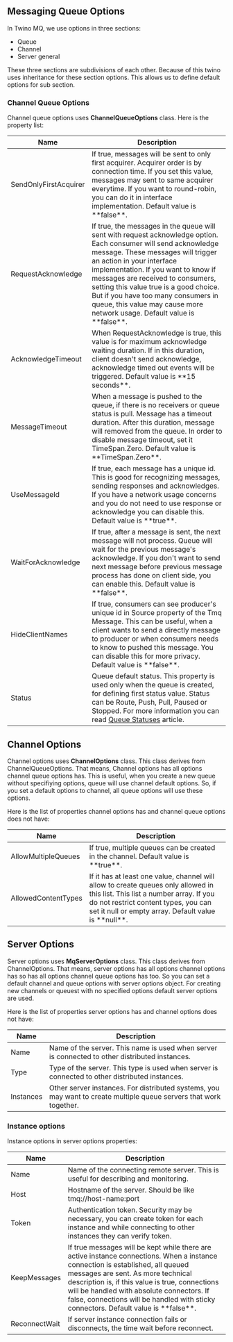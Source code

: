 ## Messaging Queue Options

In Twino MQ, we use options in three sections:
* Queue
* Channel
* Server general

These three sections are subdivisions of each other.
Because of this twino uses inheritance for these section options.
This allows us to define default options for sub section.

### Channel Queue Options

Channel queue options uses **ChannelQueueOptions** class. Here is the property list:

<table>
  <thead>
    <tr>
      <th>Name</th>
      <th>Description</th>
    </tr>
  </thead>
  <tbody>
    <tr>
      <td>SendOnlyFirstAcquirer</td>
      <td>
        If true, messages will be sent to only first acquirer. Acquirer order is by connection time.
        If you set this value, messages may sent to same acquirer everytime.
        If you want to round-robin, you can do it in interface implementation.
        Default value is **false**.
      </td>
    </tr>
    <tr>
      <td>RequestAcknowledge</td>
      <td>
        If true, the messages in the queue will sent with request acknowledge option.
        Each consumer will send acknowledge message. These messages will trigger an action in your interface implementation.
        If you want to know if messages are received to consumers, setting this value true is a good choice.
        But if you have too many consumers in queue, this value may cause more network usage.
        Default value is **false**.
      </td>
    </tr>
    <tr>
      <td>AcknowledgeTimeout</td>
      <td>
        When RequestAcknowledge is true, this value is for maximum acknowledge waiting duration.
        If in this duration, client doesn't send acknowledge, acknowledge timed out events will be triggered.
        Default value is **15 seconds**.
      </td>
    </tr>
    <tr>
      <td>MessageTimeout</td>
      <td>
        When a message is pushed to the queue, if there is no receivers or queue status is pull.
        Message has a timeout duration. After this duration, message will removed from the queue.
        In order to disable message timeout, set it TimeSpan.Zero. Default value is **TimeSpan.Zero**.
      </td>
    </tr>
    <tr>
      <td>UseMessageId</td>
      <td>
        If true, each message has a unique id. This is good for recognizing messages, sending responses and acknowledges.
        If you have a network usage concerns and you do not need to use response or acknowledge you can disable this.
        Default value is **true**.
      </td>
    </tr>
    <tr>
      <td>WaitForAcknowledge</td>
      <td>
        If true, after a message is sent, the next message will not process.
        Queue will wait for the previous message's acknowledge.
        If you don't want to send next message before previous message process has done on client side,
        you can enable this. Default value is **false**.
      </td>
    </tr>
    <tr>
      <td>HideClientNames</td>
      <td>
        If true, consumers can see producer's unique id in Source property of the Tmq Message.
        This can be useful, when a client wants to send a directly message to producer or when consumers needs to know
        to pushed this message. You can disable this for more privacy. Default value is **false**.
      </td>
    </tr>
    <tr>
      <td>Status</td>
      <td>
        Queue default status. This property is used only when the queue is created, for defining first status value.
        Status can be Route, Push, Pull, Paused or Stopped.
        For more information you can read <a href="https://github.com/mhelvacikoylu/twino/blob/v2/docs/mq/Queue%20Statuses.MD">Queue Statuses</a> article.
      </td>
    </tr>
  </tbody>
</table>


## Channel Options

Channel options uses **ChannelOptions** class. This class derives from ChannelQueueOptions.
That means, Channel options has all options channel queue options has.
This is useful, when you create a new queue without specifiying options, queue will use channel default options. So, if you set a default options to channel, all queue options will use these options.

Here is the list of properties channel options has and channel queue options does not have:

<table>
  <thead>
    <tr>
      <th>Name</th>
      <th>Description</th>
    </tr>
  </thead>
  <tbody>
    <tr>
      <td>AllowMultipleQueues</td>
      <td>
        If true, multiple queues can be created in the channel. Default value is **true**.
      </td>
    </tr>
    <tr>
      <td>AllowedContentTypes</td>
      <td>
        If it has at least one value, channel will allow to create queues only allowed in this list.
        This list a number array. If you do not restrict content types, you can set it null or empty array.
        Default value is **null**.
      </td>
    </tr>
  </tbody>
</table>

## Server Options

Server options uses **MqServerOptions** class. This class derives from ChannelOptions.
That means, server options has all options channel options has so has all options channel queue options has too.
So you can set a default channel and queue options with server options object.
For creating new channels or queuest with no specified options default server options are used.

Here is the list of properties server options has and channel options does not have:

<table>
  <thead>
    <tr>
      <th>Name</th>
      <th>Description</th>
    </tr>
  </thead>
  <tbody>
    <tr>
      <td>Name</td>
      <td>
        Name of the server. This name is used when server is connected to other distributed instances.
      </td>
    </tr>
    <tr>
      <td>Type</td>
      <td>
        Type of the server. This type is used when server is connected to other distributed instances.
      </td>
    </tr>
    <tr>
      <td>Instances</td>
      <td>
        Other server instances. For distributed systems, you may want to create multiple queue servers that work together.
      </td>
    </tr>
  </tbody>
</table>

### Instance options

Instance options in server options properties:

<table>
  <thead>
    <tr>
      <th>Name</th>
      <th>Description</th>
    </tr>
  </thead>
  <tbody>
    <tr>
      <td>Name</td>
      <td>
        Name of the connecting remote server. This is useful for describing and monitoring.
      </td>
    </tr>
    <tr>
      <td>Host</td>
      <td>
        Hostname of the server. Should be like tmq://host-name:port
      </td>
    </tr>
    <tr>
      <td>Token</td>
      <td>
        Authentication token. Security may be necessary, you can create token for each instance and while connecting to other instances they can verify token.
      </td>
    </tr>
    <tr>
      <td>KeepMessages</td>
      <td>
        If true messages will be kept while there are active instance connections.
        When a instance connection is established, all queued messages are sent.
        As more technical description is, if this value is true, connections will be handled with absolute connectors.
        If false, connections will be handled with sticky connectors.
        Default value is **false**.
      </td>
    </tr>
    <tr>
      <td>ReconnectWait</td>
      <td>
        If server instance connection fails or disconnects, the time wait before reconnect.
      </td>
    </tr>
  </tbody>
</table>
